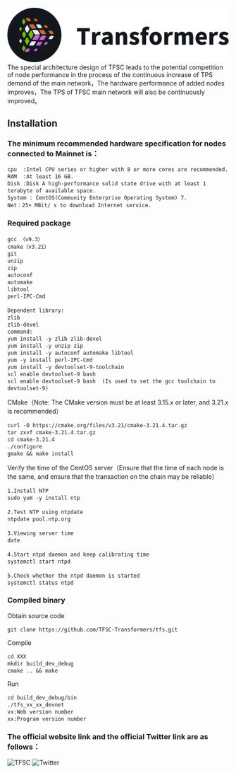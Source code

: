 ![title](./wiki/img/title.png)
The special architecture design of TFSC leads to the potential competition of node performance in the process of the continuous increase of TPS demand of the main network，The hardware performance of added nodes improves，The TPS of TFSC main network will also be continuously improved。

## Installation

### The minimum recommended hardware specification for nodes connected to Mainnet is：

```
cpu  :Intel CPU series or higher with 8 or more cores are recommended.
RAM	 :At least 16 GB.
Disk :Disk A high-performance solid state drive with at least 1 terabyte of available space.
System : CentOS(Community Enterprise Operating System) 7.
Net：25+ MBit/ s to download Internet service.
```

### Required package

```
gcc （v9.3）
cmake（v3.21）
git
unzip
zip
autoconf
automake
libtool
perl-IPC-Cmd

Dependent library:
zlib
zlib-devel
command:
yum install -y zlib zlib-devel  
yum install -y unzip zip  
yum install -y autoconf automake libtool
yum -y install perl-IPC-Cmd
yum install -y devtoolset-9-toolchain
scl enable devtoolset-9 bash 
scl enable devtoolset-9 bash  (Is used to set the gcc toolchain to devtoolset-9)

```

CMake（Note: The CMake version must be at least 3.15.x or later, and 3.21.x is recommended）

```plaintext
curl -O https://cmake.org/files/v3.21/cmake-3.21.4.tar.gz
tar zxvf cmake-3.21.4.tar.gz
cd cmake-3.21.4
./configure 
gmake && make install
```

Verify the time of the CentOS server（Ensure that the time of each node is the same, and ensure that the transaction on the chain may be reliable）

```plaintext
1.Install NTP
sudo yum -y install ntp

2.Test NTP using ntpdate
ntpdate pool.ntp.org

3.Viewing server time
date

4.Start ntpd daemon and keep calibrating time
systemctl start ntpd

5.Check whether the ntpd daemon is started
systemctl status ntpd
```

### Compiled binary

Obtain source code

```plaintext
git clone https://github.com/TFSC-Transformers/tfs.git
```

Compile

```plaintext
cd XXX
mkdir build_dev_debug
cmake .. && make
```

Run

```
cd build_dev_debug/bin
./tfs_vx_xx_devnet
vx:Web version number
xx:Program version number
```

### The official website link and the official Twitter link are as follows：

![TFSC](https://www.tfsc.io/)
![Twitter](https://mobile.twitter.com/TFSCChain)
